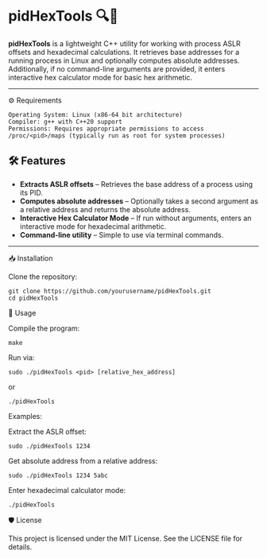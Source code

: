 # pidHexTools 🔍🔢

**pidHexTools** is a lightweight C++ utility for working with process ASLR offsets and hexadecimal calculations. It retrieves base addresses for a running process in Linux and optionally computes absolute addresses. Additionally, if no command-line arguments are provided, it enters interactive hex calculator mode for basic hex arithmetic.

---

⚙️ Requirements

    Operating System: Linux (x86-64 bit architecture)
    Compiler: g++ with C++20 support
    Permissions: Requires appropriate permissions to access /proc/<pid>/maps (typically run as root for system processes)


## 🛠 Features
- **Extracts ASLR offsets** – Retrieves the base address of a process using its PID.
- **Computes absolute addresses** – Optionally takes a second argument as a relative address and returns the absolute address.
- **Interactive Hex Calculator Mode** – If run without arguments, enters an interactive mode for hexadecimal arithmetic.
- **Command-line utility** – Simple to use via terminal commands.

---

📥 Installation

Clone the repository:

    git clone https://github.com/yourusername/pidHexTools.git
    cd pidHexTools

🚀 Usage

Compile the program:

    make

Run via:

    sudo ./pidHexTools <pid> [relative_hex_address]
or

    ./pidHexTools

Examples:

Extract the ASLR offset:

    sudo ./pidHexTools 1234

Get absolute address from a relative address:

    sudo ./pidHexTools 1234 5abc

Enter hexadecimal calculator mode:

    ./pidHexTools

🛡 License

This project is licensed under the MIT License. See the LICENSE file for details.
